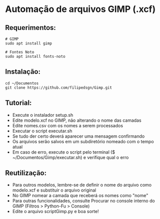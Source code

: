 # Automação de arquivos GIMP (.xcf)

## Requerimentos:

    # GIMP
    sudo apt install gimp

    # Fontes Noto
    sudo apt install fonts-noto

## Instalação:

    cd ~/Documentos
    git clone https://github.com/filipedsgn/Gimp.git

## Tutorial:

* Execute o instalador setup.sh
* Edite modelo.xcf no GIMP, não alterando o nome das camadas
* Edite nomes.csv com os nomes a serem processados
* Executar o script executar.sh
* Se tudo der certo deverá aparecer uma mensagem confirmando
* Os arquivos serão salvos em um subdiretório nomeado com o tempo atual
* Em caso de erro, execute o script pelo terminal ($ ~/Documentos/Gimp/executar.sh) e verifique qual o erro

## Reutilização:

* Para outros modelos, lembre-se de definir o nome do arquivo como modelo.xcf e substituir o arquivo original
* No GIMP nomear a camada que receberá os nomes como "nome"
* Para outras funcionalidades, consulte Procurar no console interno do GIMP (Filtros > Python-Fu > Console)
* Edite o arquivo scriptGimp.py e boa sorte!
